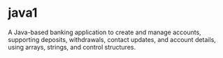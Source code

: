 # java1
A Java-based banking application to create and manage accounts, supporting deposits, withdrawals, contact updates, and account details, using arrays, strings, and control structures.
